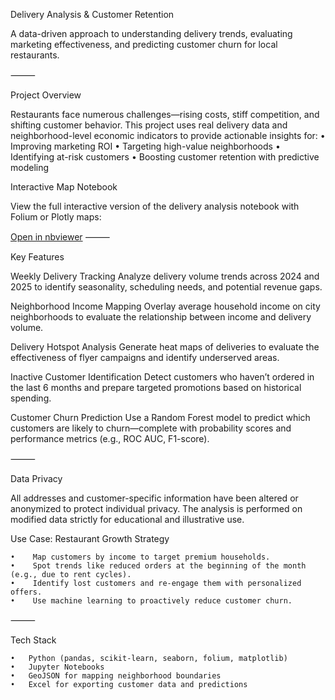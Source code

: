  Delivery Analysis & Customer Retention

A data-driven approach to understanding delivery trends, evaluating marketing effectiveness, and predicting customer churn for local restaurants.

⸻

 Project Overview

Restaurants face numerous challenges—rising costs, stiff competition, and shifting customer behavior. This project uses real delivery data and neighborhood-level economic indicators to provide actionable insights for:
	•	Improving marketing ROI
	•	Targeting high-value neighborhoods
	•	Identifying at-risk customers
	•	Boosting customer retention with predictive modeling

Interactive Map Notebook

View the full interactive version of the delivery analysis notebook with Folium or Plotly maps:

 [Open in nbviewer](https://nbviewer.org/url/raw.githubusercontent.com/GurjinderJohal/Delivery-Analysis/main/Delivery-Analysis.ipynb)
⸻

 Key Features

 Weekly Delivery Tracking
Analyze delivery volume trends across 2024 and 2025 to identify seasonality, scheduling needs, and potential revenue gaps.

 Neighborhood Income Mapping
Overlay average household income on city neighborhoods to evaluate the relationship between income and delivery volume.

 Delivery Hotspot Analysis
Generate heat maps of deliveries to evaluate the effectiveness of flyer campaigns and identify underserved areas.

 Inactive Customer Identification
Detect customers who haven’t ordered in the last 6 months and prepare targeted promotions based on historical spending.

 Customer Churn Prediction
Use a Random Forest model to predict which customers are likely to churn—complete with probability scores and performance metrics (e.g., ROC AUC, F1-score).

⸻

Data Privacy

All addresses and customer-specific information have been altered or anonymized to protect individual privacy. The analysis is performed on modified data strictly for educational and illustrative use.

 Use Case: Restaurant Growth Strategy
 
	•	 Map customers by income to target premium households.
	•	 Spot trends like reduced orders at the beginning of the month (e.g., due to rent cycles).
	•	 Identify lost customers and re-engage them with personalized offers.
	•	 Use machine learning to proactively reduce customer churn.

⸻

 Tech Stack
 
	•	Python (pandas, scikit-learn, seaborn, folium, matplotlib)
	•	Jupyter Notebooks
	•	GeoJSON for mapping neighborhood boundaries
	•	Excel for exporting customer data and predictions

